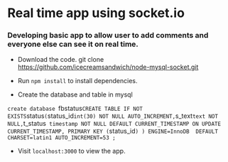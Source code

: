 # Real time app using socket.io
### Developing basic app to allow user to add comments and everyone else can see it on real time.

- Download the code. 
     git clone https://github.com/icecreamsandwich/node-mysql-socket.git
     
- Run `npm install` to install dependencies.

- Create the database and table in mysql 
    
`create database `fbstatus`
CREATE TABLE IF NOT EXISTS `status` (
  `status_id` int(30) NOT NULL AUTO_INCREMENT,
  `s_text` text NOT NULL,
  `t_status` timestamp NOT NULL DEFAULT CURRENT_TIMESTAMP ON UPDATE CURRENT_TIMESTAMP,
  PRIMARY KEY (`status_id`)
) ENGINE=InnoDB  DEFAULT CHARSET=latin1 AUTO_INCREMENT=53 ;`
    
- Visit `localhost:3000` to view the app.
